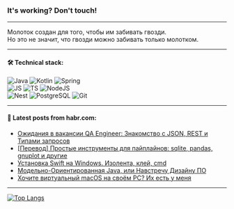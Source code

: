 ### It's working? Don't touch!

---
Молоток создан для того, чтобы им забивать гвозди. <br>
Но это не значит, что гвозди можно забивать только молотком.

---

#### 🛠️ Technical stack:

![Java](https://img.shields.io/badge/Java-informational?logo=Oracle&style=flat&logoColor=white&color=FF4500)
![Kotlin](https://img.shields.io/badge/Kotlin-informational?logo=Kotlin&style=flat&logoColor=white&color=774D97)
![Spring](https://img.shields.io/badge/SpringBoot-informational?logo=SpringBoot&style=flat&logoColor=white&color=6DB33F) <br>
![JS](https://img.shields.io/badge/JS-informational?logo=javaScript&style=flat&logoColor=black&color=F7Df1E)
![TS](https://img.shields.io/badge/TypeScript-informational?logo=typeScript&style=flat&logoColor=black&color=0667A8)
![NodeJS](https://img.shields.io/badge/NodeJS-informational?logo=node.js&style=flat&logoColor=white&color=70A760) <br>
![Nest](https://img.shields.io/badge/NestJS-informational?logo=NestJS&style=flat&logoColor=white&color=E0234E)
![PostgreSQL](https://img.shields.io/badge/PostgreSQL-informational?logo=PostgreSQL&style=flat&logoColor=white&color=DAA520)
![Git](https://img.shields.io/badge/Git-informational?logo=git&style=flat&logoColor=white&color=778899)

___

#### 💬 Latest posts from habr.com:

<!-- BLOG-POST-LIST:START -->
- [Ожидания в вакансии QA Engineer: Знакомство с JSON, REST и Типами запросов](https://habr.com/ru/articles/761452/?utm_source=habrahabr&utm_medium=rss&utm_campaign=761452)
- [[Перевод] Простые инструменты для пайплайнов: sqlite, pandas, gnuplot и другие](https://habr.com/ru/articles/761442/?utm_source=habrahabr&utm_medium=rss&utm_campaign=761442)
- [Установка Swift на Windows. Изолента, клей, cmd](https://habr.com/ru/articles/761432/?utm_source=habrahabr&utm_medium=rss&utm_campaign=761432)
- [Модельно-Ориентированная Java, или Навстречу Дизайну ПО](https://habr.com/ru/articles/761414/?utm_source=habrahabr&utm_medium=rss&utm_campaign=761414)
- [Хочите виртуальный macOS на своём PC? Их есть у меня](https://habr.com/ru/articles/761408/?utm_source=habrahabr&utm_medium=rss&utm_campaign=761408)
<!-- BLOG-POST-LIST:END -->

---
[![Top Langs](https://github-readme-stats-git-master-advtsetting-gmailcom.vercel.app/api/top-langs/?username=zloylis&langs_count=10&hide_title=false&title_color=e6edf3&size_weight=0.5&count_weight=0.5&layout=compact&hide_border=true&theme=dracula)](https://github.com/zloylis)

<!-- ![GitHub stats](https://github-readme-stats-git-master-advtsetting-gmailcom.vercel.app/api?username=zloylis&show_icons=true&hide_border=true&theme=dracula&hide_title=true&include_all_commits=true&count_private=true&hide=contribs&hide_rank=true) -->
